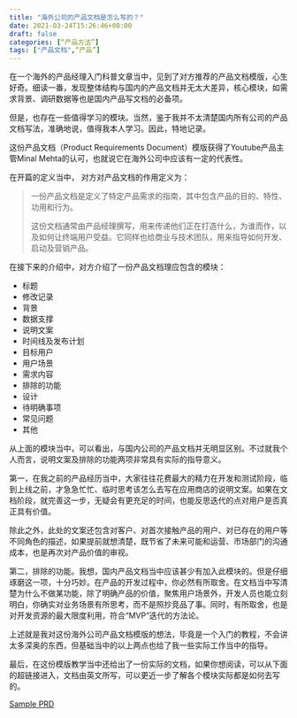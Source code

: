 ```yaml
---
title: "海外公司的产品文档是怎么写的？"
date: 2021-03-24T15:26:46+08:00
draft: false
categories: [“产品方法”]
tags: ["产品文档",“产品”]
---
```


在一个海外的产品经理入门科普文章当中，见到了对方推荐的产品文档模版，心生好奇。细读一番，发现整体结构与国内的产品文档并无太大差异，核心模块，如需求背景、调研数据等也是国内产品写文档的必备项。

但是，也存在一些值得学习的模块。当然，鉴于我并不太清楚国内所有公司的产品文档写法，准确地说，值得我本人学习。因此，特地记录。

这份产品文档（Product Requirements Document）模版获得了Youtube产品主管Minal Mehta的认可，也就说它在海外公司中应该有一定的代表性。

在开篇的定义当中， 对方对产品文档的作用定义为：

> 一份产品文档是定义了特定产品需求的指南，其中包含产品的目的、特性、功用和行为。
>
> 这份文档通常由产品经理撰写，用来传递他们正在打造什么，为谁而作，以及如何让终端用户受益。它同样也给商业与技术团队，用来指导如何开发、启动及营销产品。

在接下来的介绍中，对方介绍了一份产品文档理应包含的模块：

- 标题
- 修改记录
- 背景
- 数据支撑
- 说明文案
- 时间线及发布计划
- 目标用户
- 用户场景
- 需求内容
- 排除的功能
- 设计
- 待明确事项
- 常见问题
- 其他

从上面的模块当中，可以看出，与国内公司的产品文档并无明显区别。不过就我个人而言，说明文案及排除的功能两项非常具有实际的指导意义。

第一，在我之前的产品经历当中，大家往往花费最大的精力在开发和测试阶段，临到上线之前，才急急忙忙、临时思考该怎么去写在应用商店的说明文案。如果在文档阶段，就完善这一步，无疑会有更充足的时间，也能反思迭代的点对用户是否真正具有价值。

除此之外，此处的文案还包含对客户、对首次接触产品的用户、对已存在的用户等不同角色的描述，如果提前就想清楚，既节省了未来可能和运营、市场部门的沟通成本，也是再次对产品价值的审视。

第二，排除的功能。我想，国内产品文档当中应该甚少有加入此模块的。但是仔细琢磨这一项，十分巧妙。在产品的开发过程中，你必然有所取舍。在文档当中写清楚为什么不做某功能，除了明确产品的价值，聚焦用户场景外，开发人员也能立刻明白，你确实对业务场景有所思考，而不是照抄竞品了事。同时，有所取舍，也是对开发资源的最大限度利用，符合“MVP”迭代的方法论。

上述就是我对这份海外公司产品文档模版的想法，毕竟是一个入门的教程，不会讲太多深奥的东西，但基础当中的以上两点也给了我一些实际工作当中的指导。

最后，在这份模版教学当中还给出了一份实际的文档，如果你想阅读，可以从下面的超链接进入，文档由英文所写，可以更近一步了解各个模块实际都是如何去写的。

[Sample PRD](https://docs.google.com/document/d/1GwTzdfK8sFPLwNOAQ_wNxCJhES6wfarFCaTf8g0BTIw/edit)

